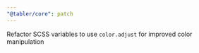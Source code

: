 ```yaml
---
"@tabler/core": patch
---
```


Refactor SCSS variables to use `color.adjust` for improved color manipulation
